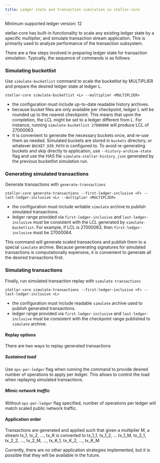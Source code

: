 ```yaml
---
title: Ledger state and transaction simulation in stellar-core
---
```


Minimum supported ledger version: 12

stellar-core has built-in functionality to scale any existing ledger state by a specific multiplier,
and simulate transaction stream application. This is primarily used to analyze performance of the transaction subsystem.

There are a few steps involved in preparing ledger state for transaction simulation. Typically, the sequence of commands is as follows:

### Simulating bucketlist
Use `simulate-bucketlist` command to scale the bucketlist by MULTIPLIER and prepare the desired ledger state at ledger L.

`stellar-core simulate-bucketlist <L> --multiplier <MULTIPLIER>`

* the configuration must include up-to-date readable history archives.
* because bucket files are only available per checkpoint, ledger L will be rounded up to the nearest checkpoint. This means that upon the completion, the LCL might be set to a ledger different from L. For instance, running `simulate-bucketlist 27000000` will produce LCL of 27000063.
* It is convenient to generate the necessary buckets once, and re-use them as needed. Simulated buckets are stored in `buckets` directory, or whatever `BUCKET_DIR_PATH` is configured to. To avoid re-generating buckets and skip directly to application, use `--history-archive-state` flag and use the HAS file `simulate-stellar-history.json` generated by the previous bucketlist simulation run.

### Generating simulated transactions
Generate transactions with `generate-transactions`

`stellar-core generate-transactions --first-ledger-inclusive <F> --last-ledger-inclusive <L> --multiplier <MULTIPLIER>`

* the configuration must include writable `simulate` archive to publish simulated transactions.
* ledger range provided via `first-ledger-inclusive` and `last-ledger-inclusive` must be consistent with the LCL generated by `simulate-bucketlist`. For example, if LCL is 27000063, then `first-ledger-inclusive` must be 27000064.

This command will generate scaled transactions and publish them to a special `simulate` archive. Because generating signatures for simulated transactions is computationally expensive, it is convenient to generate all the desired transactions first.

### Simulating transactions
Finally, run simulated transaction replay with `simulate-transactions`

`stellar-core simulate-transactions --first-ledger-inclusive <F> --last-ledger-inclusive <L>`

* the configuration must include readable `simulate` archive used to publish generated transactions.
* ledger range provided via `first-ledger-inclusive` and `last-ledger-inclusive` must be consistent with the checkpoint range published to `simulate` archive.

#### Replay options
There are two ways to replay generated transactions 

##### Sustained load
Use `ops-per-ledger` flag when running the command to provide desired number of operations to apply per ledger. This allows to control the load when replaying simulated transactions.

##### Mimic network traffic
Without `ops-per-ledger` flag specified, number of operations per ledger will match scaled public network traffic.

#### Application order 
Transactions are generated and applied such that given a multiplier M, a stream tx_1, tx_2, ..., tx_K is converted to
tx_1_1, tx_1_2, ... tx_1_M, tx_2_1, tx_2_2, ..., tx_2_M, ..., tx_K_1, tx_K_2, ..., tx_K_M

Currently, there are no other application strategies implemented, but it is possible that they will be available in the future. 

